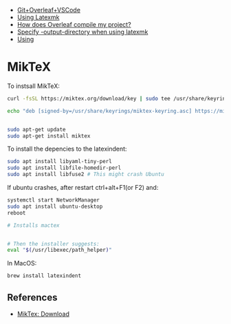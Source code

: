 - [Git+Overleaf+VSCode](https://maumneto.medium.com/git-vs-code-overleaf-91ecfd586b36)
- [Using Latexmk](https://mg.readthedocs.io/latexmk.html)
- [How does Overleaf compile my project?](https://www.overleaf.com/learn/how-to/How_does_Overleaf_compile_my_project%3F)
- [Specify -output-directory when using latexmk](https://tex.stackexchange.com/questions/11710/specify-output-directory-when-using-latexmk)
- [Using ](https://tex.stackexchange.com/questions/462365/how-to-use-latex-on-vs-code)
<!-- - []()
- []()
- []()
- []()
- []()
- []() -->

# MikTeX

To instsall MikTeX:
```sh
curl -fsSL https://miktex.org/download/key | sudo tee /usr/share/keyrings/miktex-keyring.asc > /dev/null

echo "deb [signed-by=/usr/share/keyrings/miktex-keyring.asc] https://miktex.org/download/ubuntu noble universe" | sudo tee /etc/apt/sources.list.d/miktex.list


sudo apt-get update
sudo apt-get install miktex
```

To install the depencies to the latexindent:
```sh
sudo apt install libyaml-tiny-perl
sudo apt install libfile-homedir-perl
sudo apt install libfuse2 # This might crash Ubuntu

```

If ubuntu crashes, after restart ctrl+alt+F1(or F2) and:
```sh
systemctl start NetworkManager
sudo apt install ubuntu-desktop
reboot
```

```bash
# Installs mactex


# Then the installer suggests:
eval "$(/usr/libexec/path_helper)"
```


In MacOS: 
```sh
brew install latexindent
```

## References
- [MikTex: Download](https://miktex.org/download)

